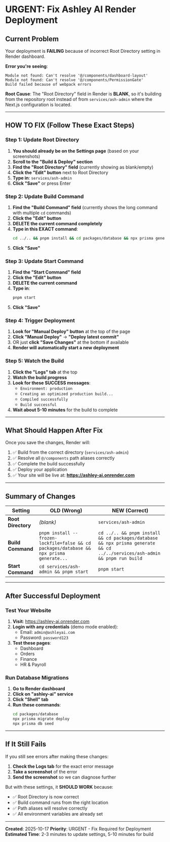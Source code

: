 # URGENT: Fix Ashley AI Render Deployment

## Current Problem

Your deployment is **FAILING** because of incorrect Root Directory setting in Render dashboard.

**Error you're seeing**:

```
Module not found: Can't resolve '@/components/dashboard-layout'
Module not found: Can't resolve '@/components/PermissionGate'
Build failed because of webpack errors
```

**Root Cause**: The "Root Directory" field in Render is **BLANK**, so it's building from the repository root instead of from `services/ash-admin` where the Next.js configuration is located.

---

## HOW TO FIX (Follow These Exact Steps)

### Step 1: Update Root Directory

1. **You should already be on the Settings page** (based on your screenshots)
2. **Scroll to the "Build & Deploy" section**
3. **Find the "Root Directory" field** (currently showing as blank/empty)
4. **Click the "Edit" button** next to Root Directory
5. **Type in**: `services/ash-admin`
6. **Click "Save"** or press Enter

### Step 2: Update Build Command

1. **Find the "Build Command" field** (currently shows the long command with multiple `cd` commands)
2. **Click the "Edit" button**
3. **DELETE the current command completely**
4. **Type in this EXACT command**:
   ```bash
   cd ../.. && pnpm install && cd packages/database && npx prisma generate && cd ../../services/ash-admin && pnpm run build
   ```
5. **Click "Save"**

### Step 3: Update Start Command

1. **Find the "Start Command" field**
2. **Click the "Edit" button**
3. **DELETE the current command**
4. **Type in**:
   ```bash
   pnpm start
   ```
5. **Click "Save"**

### Step 4: Trigger Deployment

1. **Look for "Manual Deploy" button** at the top of the page
2. **Click "Manual Deploy"** → **"Deploy latest commit"**
3. OR just **click "Save Changes"** at the bottom if available
4. **Render will automatically start a new deployment**

### Step 5: Watch the Build

1. **Click the "Logs" tab** at the top
2. **Watch the build progress**
3. **Look for these SUCCESS messages**:
   - `Environment: production`
   - `Creating an optimized production build...`
   - `Compiled successfully`
   - `Build successful`
4. **Wait about 5-10 minutes** for the build to complete

---

## What Should Happen After Fix

Once you save the changes, Render will:

1. ✅ Build from the correct directory (`services/ash-admin`)
2. ✅ Resolve all `@/components` path aliases correctly
3. ✅ Complete the build successfully
4. ✅ Deploy your application
5. ✅ Your site will be live at: **https://ashley-ai.onrender.com**

---

## Summary of Changes

| Setting            | OLD (Wrong)                                                                              | NEW (Correct)                                                                                                              |
| ------------------ | ---------------------------------------------------------------------------------------- | -------------------------------------------------------------------------------------------------------------------------- |
| **Root Directory** | _(blank)_                                                                                | `services/ash-admin`                                                                                                       |
| **Build Command**  | `pnpm install --frozen-lockfile=false && cd packages/database && npx prisma generate...` | `cd ../.. && pnpm install && cd packages/database && npx prisma generate && cd ../../services/ash-admin && pnpm run build` |
| **Start Command**  | `cd services/ash-admin && pnpm start`                                                    | `pnpm start`                                                                                                               |

---

## After Successful Deployment

### Test Your Website

1. **Visit**: https://ashley-ai.onrender.com
2. **Login with any credentials** (demo mode enabled):
   - Email: `admin@ashleyai.com`
   - Password: `password123`
3. **Test these pages**:
   - Dashboard
   - Orders
   - Finance
   - HR & Payroll

### Run Database Migrations

1. **Go to Render dashboard**
2. **Click on "ashley-ai" service**
3. **Click "Shell" tab**
4. **Run these commands**:
   ```bash
   cd packages/database
   npx prisma migrate deploy
   npx prisma db seed
   ```

---

## If It Still Fails

If you still see errors after making these changes:

1. **Check the Logs tab** for the exact error message
2. **Take a screenshot** of the error
3. **Send the screenshot** so we can diagnose further

But with these settings, it **SHOULD WORK** because:

- ✅ Root Directory is now correct
- ✅ Build command runs from the right location
- ✅ Path aliases will resolve correctly
- ✅ All environment variables are already set

---

**Created**: 2025-10-17
**Priority**: URGENT - Fix Required for Deployment
**Estimated Time**: 2-3 minutes to update settings, 5-10 minutes for build
